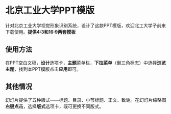 # 北京工业大学PPT模版 #

针对北京工业大学视觉形象识别系统，设计了这款PPT模版，欢迎北工大学子前来下载使用。**提供4:3和16:9两套模板**

## 使用方法 ##
在PPT空白文稿，**设计**选项卡，**主题**菜单栏，**下拉菜单**（倒三角标志）中选择**浏览主题**，找到本PPT模版点击**应用**即可。

## 其他情况 ##
幻灯片提供了五种版式——标题、目录、小节标题、正文、致谢。在幻灯片缩略图**右键点击**，选择**版式**选项卡，既可更换不同版式。
